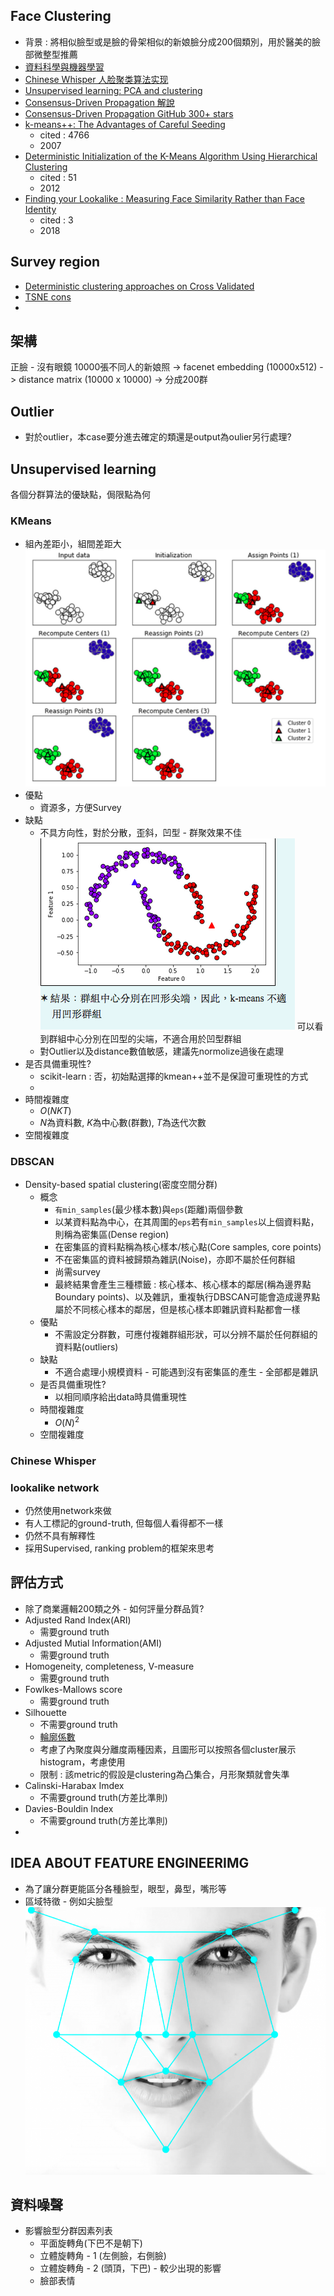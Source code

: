 ## Face Clustering
* 背景 : 將相似臉型或是臉的骨架相似的新娘臉分成200個類別，用於醫美的臉部微整型推薦
* [資料科學與機器學習](http://yltang.net/tutorial/dsml/14/?fbclid=IwAR0eYAzbzlEfEDejRPv1rajo2cO8auHowWBGA1NrX0eF9kvB4H0WThoLk-w)
* [Chinese Whisper 人脸聚类算法实现](https://blog.csdn.net/u011808673/article/details/78644485?fbclid=IwAR1jtyEYGJr1HJYxcKbSU_PuIoplwxv67ZvmTpRNdt2R_tquEO27phvIkoI)
* [Unsupervised learning: PCA and clustering](https://mlcourse.ai/articles/topic7-unsupervised/?fbclid=IwAR1E7X4GjuPBvszOtwFxOxH9kbwnlRtUJ5cQ--po2UoE6IIoJrLMPQNdcmM)
* [Consensus-Driven Propagation 解說](https://zhuanlan.zhihu.com/p/51806059?fbclid=IwAR1izyhJ6bNqQ-v_sqhz2jKksRaZtrCUexc3iqheyYygbi6aNaLGCBfiz4M)
* [Consensus-Driven Propagation GitHub 300+ stars](https://github.com/XiaohangZhan/cdp?fbclid=IwAR1Dxa2chZjI0TfdancRsfoHOtUpKPm1RSVJ1Q-Xd4_AhQ9qt8BY_oPcAoM)
* [k-means++: The Advantages of Careful Seeding](http://ilpubs.stanford.edu:8090/778/1/2006-13.pdf?fbclid=IwAR3YXfVdete836Aa5drv41rbFEOvjKggWT4GiBhHkw3UJ2aiYTCY7X6h75o)
  * cited : 4766
  * 2007
* [Deterministic Initialization of the K-Means Algorithm Using
Hierarchical Clustering](https://arxiv.org/pdf/1304.7465.pdf?fbclid=IwAR1rZyRX8qKlG8fy6gqIlJv4v66fE4h5ecSAgAySIobwn1MhEyqq1nP3_ig)
  * cited : 51
  * 2012
* [Finding your Lookalike : Measuring Face Similarity Rather than Face Identity](https://arxiv.org/pdf/1806.05252.pdf)
  * cited : 3
  * 2018
## Survey region
* [Deterministic clustering approaches on Cross Validated](https://stats.stackexchange.com/questions/205833/deterministic-clustering-approaches?fbclid=IwAR21mlUSk58zuAd4n2wM5TtLUFvbYByzw7r7TS7x78E48euHykqbw6MuFJQ)
* [TSNE cons](https://www.jianshu.com/p/a67fb39a213a?fbclid=IwAR3TRvKwVzjPQw2TIhmAAyM7MNGjXDmiEhPP6JmTL29r2ZU3e11rbO7_TzU)
* 
## 架構
正臉 - 沒有眼鏡 10000張不同人的新娘照 -> facenet embedding (10000x512) -> distance matrix (10000 x 10000) -> 分成200群
## Outlier
* 對於outlier，本case要分進去確定的類還是output為oulier另行處理?
## Unsupervised learning
各個分群算法的優缺點，侷限點為何
### KMeans
  * 組內差距小，組間差距大
  <img src='/images/face_cluster_1.png'></img>
  * 優點
    * 資源多，方便Survey
  * 缺點
    * 不具方向性，對於分散，歪斜，凹型 - 群聚效果不佳
    <img src='/images/face_cluster_2.png'></img>
    可以看到群組中心分別在凹型的尖端，不適合用於凹型群組
    * 對Outlier以及distance數值敏感，建議先normolize過後在處理
  * 是否具備重現性?
    * scikit-learn : 否，初始點選擇的kmean++並不是保證可重現性的方式
    * 
  * 時間複雜度
    * $O(NKT)$
    * $N$為資料數, $K$為中心數(群數), $T$為迭代次數
  * 空間複雜度
### DBSCAN
* Density-based spatial clustering(密度空間分群)
  * 概念
    * `有min_samples`(最少樣本數)與`eps`(距離)兩個參數
    * 以某資料點為中心，在其周圍的`eps`若有`min_samples`以上個資料點，則稱為密集區(Dense region)
    * 在密集區的資料點稱為核心樣本/核心點(Core samples, core points)
    * 不在密集區的資料被歸類為雜訊(Noise)，亦即不屬於任何群組
    * 尚需survey
    * 最終結果會產生三種標籤 : 核心樣本、核心樣本的鄰居(稱為邊界點Boundary points)、以及雜訊，重複執行DBSCAN可能會造成邊界點屬於不同核心樣本的鄰居，但是核心樣本即雜訊資料點都會一樣
  * 優點
    * 不需設定分群數，可應付複雜群組形狀，可以分辨不屬於任何群組的資料點(outliers)
  * 缺點
    * 不適合處理小規模資料 - 可能遇到沒有密集區的產生 - 全部都是雜訊
  * 是否具備重現性?
    * 以相同順序給出data時具備重現性
  * 時間複雜度
    * $O(N)^{2}$
  * 空間複雜度


### Chinese Whisper

### lookalike network
* 仍然使用network來做
* 有人工標記的ground-truth, 但每個人看得都不一樣
* 仍然不具有解釋性
* 採用Supervised, ranking problem的框架來思考
## 評估方式
* 除了商業邏輯200類之外 - 如何評量分群品質?
* Adjusted Rand Index(ARI)
  * 需要ground truth
* Adjusted Mutial Information(AMI)
  * 需要ground truth
* Homogeneity, completeness, V-measure
  * 需要ground truth
* Fowlkes-Mallows score
  * 需要ground truth
* Silhouette
  * 不需要ground truth
  * [輪廓係數](https://baike.baidu.com/item/%E8%BD%AE%E5%BB%93%E7%B3%BB%E6%95%B0?sefr=enterbtn&fbclid=IwAR1lvH9lK9mPaw8EqewrUf_X1ITGzMETN5mFiFjYxXaCzJ_pT_DtGsmCRO8)
  * 考慮了內聚度與分離度兩種因素，且圖形可以按照各個cluster展示histogram，考慮使用
  * 限制 : 該metric的假設是clustering為凸集合，月形聚類就會失準
* Calinski-Harabax Imdex
  * 不需要ground truth(方差比準則)
* Davies-Bouldin Index
  * 不需要ground truth(方差比準則)
* 

## IDEA ABOUT FEATURE ENGINEERIMG
* 為了讓分群更能區分各種臉型，眼型，鼻型，嘴形等
* 區域特徵 - 例如尖臉型
<img src='/images/face_cluster_3.png'></img>

## 資料噪聲
* 影響臉型分群因素列表
  * 平面旋轉角(下巴不是朝下)
  * 立體旋轉角 - 1 (左側臉，右側臉)
  * 立體旋轉角 - 2 (頭頂，下巴) - 較少出現的影響
  * 臉部表情
